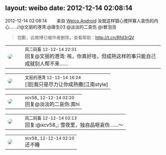 layout: weibo
date: 2012-12-14 02:08:14
---
<meta name="referrer" content="no-referrer" />

2012-12-14 02:08:14  &nbsp;&nbsp;&nbsp;&nbsp;&nbsp;&nbsp; 来自 <a href="http://app.weibo.com/t/feed/l4RWD" rel="nofollow">Weico.Android</a>
汝就这样狠心搅拌寡人哀伤的内心……//@文丽的港湾:@唐生03 @淡淡的二哀伤 @i冒泡泡
>  抱歉，此微博已被作者删除。查看帮助：http://t.cn/Rfd3rQV

<table style="width: 100%;">
  <tr>
    <td style="width: 40px;"><img style="border-radius:50%" src="https://tva3.sinaimg.cn/crop.0.0.639.639.50/6d2a6003jw8f3idy69w2gj20hs0hrt9g.jpg?KID=imgbed,tva&Expires=1624464148&ssig=f%2BjGDmiHZf"></td>
    <td colspan="2"><small>风二码畜 12-12-14 22:31</small><br/>回复@文丽的港湾: 咳，你真好哇，但成熟这样的事只能自己成就别人帮不来……</td>
  </tr>
</table>

<table style="width: 100%;">
  <tr>
    <td style="width: 40px;"><img style="border-radius:50%" src="https://tva1.sinaimg.cn/crop.0.0.180.180.50/9dc97b7fjw1e8qgp5bmzyj2050050aa8.jpg?KID=imgbed,tva&Expires=1624464148&ssig=xxP%2BPVolbn"></td>
    <td colspan="2"><small>文丽的港湾 12-12-14 16:24</small><br/>[泪]我只是尽力让你成熟撒[江南style]</td>
  </tr>
</table>

<table style="width: 100%;">
  <tr>
    <td style="width: 40px;"><img style="border-radius:50%" src="https://tva3.sinaimg.cn/crop.0.0.1242.1242.50/801f7e9ajw8f3peekcgoqj20yi0yidg9.jpg?KID=imgbed,tva&Expires=1624464148&ssig=%2BsNL8xgt8C"></td>
    <td colspan="2"><small>xcv58_ 12-12-14 02:20</small><br/>回复@淡淡的二哀伤:真hi</td>
  </tr>
</table>

<table style="width: 100%;">
  <tr>
    <td style="width: 40px;"><img style="border-radius:50%" src="https://tva3.sinaimg.cn/crop.0.0.639.639.50/6d2a6003jw8f3idy69w2gj20hs0hrt9g.jpg?KID=imgbed,tva&Expires=1624464148&ssig=f%2BjGDmiHZf"></td>
    <td colspan="2"><small>风二码畜 12-12-14 02:13</small><br/>回复:@xcv58_: 雪夜里，独自品咂哀伤……～</td>
  </tr>
</table>

<table style="width: 100%;">
  <tr>
    <td style="width: 40px;"><img style="border-radius:50%" src="https://tva3.sinaimg.cn/crop.0.0.1242.1242.50/801f7e9ajw8f3peekcgoqj20yi0yidg9.jpg?KID=imgbed,tva&Expires=1624464148&ssig=%2BsNL8xgt8C"></td>
    <td colspan="2"><small>xcv58_ 12-12-14 02:10</small><br/>还不睡</td>
  </tr>
</table>

